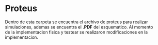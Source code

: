 # Proteus
Dentro de esta carpeta se encuentra el archivo de proteus para realizar simulaciones, ademas se encuentra el **.PDF** del esquematico. Al momento de la implementacion fisica y testear se realizaron modificaciones en la implementacion.